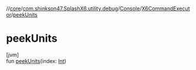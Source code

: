//[core](../../../../index.md)/[com.shinkson47.SplashX6.utility.debug](../../index.md)/[Console](../index.md)/[X6CommandExecutor](index.md)/[peekUnits](peek-units.md)

# peekUnits

[jvm]\
fun [peekUnits](peek-units.md)(index: [Int](https://kotlinlang.org/api/latest/jvm/stdlib/kotlin/-int/index.html))
